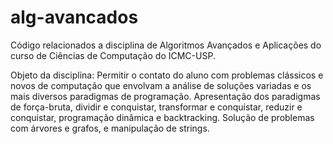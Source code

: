 # alg-avancados

Código relacionados a disciplina de Algoritmos Avançados e Aplicações do curso de Ciências de Computação do ICMC-USP.

Objeto da disciplina: Permitir o contato do aluno com problemas clássicos e novos de computação que envolvam a análise de soluções variadas e os mais diversos paradigmas de programação.
Apresentação dos paradigmas de força-bruta, dividir e conquistar, transformar e conquistar, reduzir e conquistar, programação dinâmica e backtracking. Solução de problemas com árvores e grafos, e manipulação de strings.

